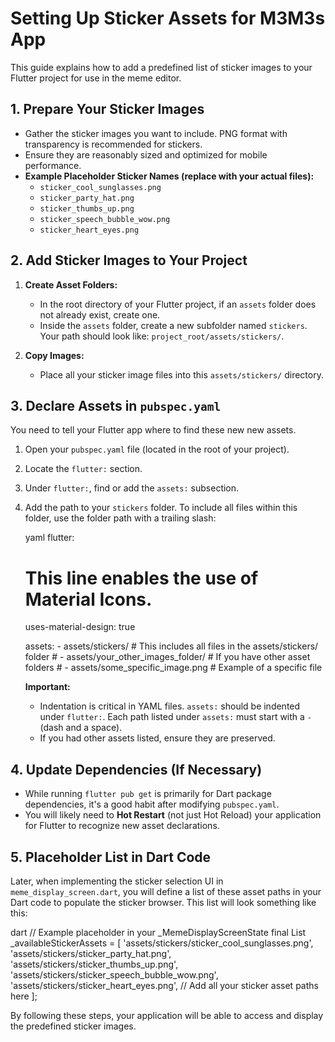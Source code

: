 # Setting Up Sticker Assets for M3M3s App

This guide explains how to add a predefined list of sticker images to your Flutter project for use in the meme editor.

## 1. Prepare Your Sticker Images

*   Gather the sticker images you want to include. PNG format with transparency is recommended for stickers.
*   Ensure they are reasonably sized and optimized for mobile performance.
*   **Example Placeholder Sticker Names (replace with your actual files):**
    *   `sticker_cool_sunglasses.png`
    *   `sticker_party_hat.png`
    *   `sticker_thumbs_up.png`
    *   `sticker_speech_bubble_wow.png`
    *   `sticker_heart_eyes.png`

## 2. Add Sticker Images to Your Project

1.  **Create Asset Folders:**
    *   In the root directory of your Flutter project, if an `assets` folder does not already exist, create one.
    *   Inside the `assets` folder, create a new subfolder named `stickers`. Your path should look like: `project_root/assets/stickers/`.

2.  **Copy Images:**
    *   Place all your sticker image files into this `assets/stickers/` directory.

## 3. Declare Assets in `pubspec.yaml`

You need to tell your Flutter app where to find these new new assets.

1.  Open your `pubspec.yaml` file (located in the root of your project).
2.  Locate the `flutter:` section.
3.  Under `flutter:`, find or add the `assets:` subsection.
4.  Add the path to your `stickers` folder. To include all files within this folder, use the folder path with a trailing slash:

    yaml
    flutter:
      # This line enables the use of Material Icons.
      uses-material-design: true

      assets:
        - assets/stickers/ # This includes all files in the assets/stickers/ folder
        # - assets/your_other_images_folder/ # If you have other asset folders
        # - assets/some_specific_image.png   # Example of a specific file
    

    **Important:**
    *   Indentation is critical in YAML files. `assets:` should be indented under `flutter:`. Each path listed under `assets:` must start with a `- ` (dash and a space).
    *   If you had other assets listed, ensure they are preserved.

## 4. Update Dependencies (If Necessary)

*   While running `flutter pub get` is primarily for Dart package dependencies, it's a good habit after modifying `pubspec.yaml`.
*   You will likely need to **Hot Restart** (not just Hot Reload) your application for Flutter to recognize new asset declarations.

## 5. Placeholder List in Dart Code

Later, when implementing the sticker selection UI in `meme_display_screen.dart`, you will define a list of these asset paths in your Dart code to populate the sticker browser. This list will look something like this:

dart
// Example placeholder in your _MemeDisplayScreenState
final List<String> _availableStickerAssets = [
  'assets/stickers/sticker_cool_sunglasses.png',
  'assets/stickers/sticker_party_hat.png',
  'assets/stickers/sticker_thumbs_up.png',
  'assets/stickers/sticker_speech_bubble_wow.png',
  'assets/stickers/sticker_heart_eyes.png',
  // Add all your sticker asset paths here
];


By following these steps, your application will be able to access and display the predefined sticker images.

